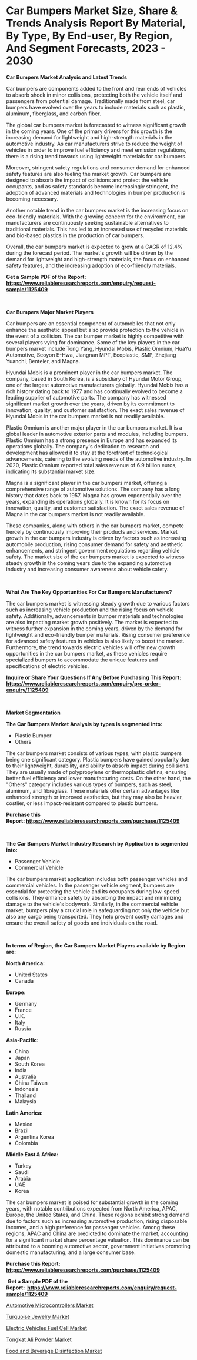 <p><h1>Car Bumpers Market Size, Share & Trends Analysis Report By Material, By Type, By End-user, By Region, And Segment Forecasts, 2023 - 2030</h1></p><p><strong>Car Bumpers Market Analysis and Latest Trends</strong></p>
<p><p>Car bumpers are components added to the front and rear ends of vehicles to absorb shock in minor collisions, protecting both the vehicle itself and passengers from potential damage. Traditionally made from steel, car bumpers have evolved over the years to include materials such as plastic, aluminum, fiberglass, and carbon fiber. </p><p>The global car bumpers market is forecasted to witness significant growth in the coming years. One of the primary drivers for this growth is the increasing demand for lightweight and high-strength materials in the automotive industry. As car manufacturers strive to reduce the weight of vehicles in order to improve fuel efficiency and meet emission regulations, there is a rising trend towards using lightweight materials for car bumpers.</p><p>Moreover, stringent safety regulations and consumer demand for enhanced safety features are also fueling the market growth. Car bumpers are designed to absorb the impact of collisions and protect the vehicle occupants, and as safety standards become increasingly stringent, the adoption of advanced materials and technologies in bumper production is becoming necessary.</p><p>Another notable trend in the car bumpers market is the increasing focus on eco-friendly materials. With the growing concern for the environment, car manufacturers are continuously seeking sustainable alternatives to traditional materials. This has led to an increased use of recycled materials and bio-based plastics in the production of car bumpers.</p><p>Overall, the car bumpers market is expected to grow at a CAGR of 12.4% during the forecast period. The market's growth will be driven by the demand for lightweight and high-strength materials, the focus on enhanced safety features, and the increasing adoption of eco-friendly materials.</p></p>
<p><strong>Get a Sample PDF of the Report:&nbsp; <a href="https://www.reliableresearchreports.com/enquiry/request-sample/1125409">https://www.reliableresearchreports.com/enquiry/request-sample/1125409</a></strong></p>
<p>&nbsp;</p>
<p><strong>Car Bumpers Major Market Players</strong></p>
<p><p>Car bumpers are an essential component of automobiles that not only enhance the aesthetic appeal but also provide protection to the vehicle in the event of a collision. The car bumper market is highly competitive with several players vying for dominance. Some of the key players in the car bumpers market include Tong Yang, Hyundai Mobis, Plastic Omnium, HuaYu Automotive, Seoyon E-Hwa, Jiangnan MPT, Ecoplastic, SMP, Zhejiang Yuanchi, Benteler, and Magna.</p><p>Hyundai Mobis is a prominent player in the car bumpers market. The company, based in South Korea, is a subsidiary of Hyundai Motor Group, one of the largest automotive manufacturers globally. Hyundai Mobis has a rich history dating back to 1977 and has continually evolved to become a leading supplier of automotive parts. The company has witnessed significant market growth over the years, driven by its commitment to innovation, quality, and customer satisfaction. The exact sales revenue of Hyundai Mobis in the car bumpers market is not readily available.</p><p>Plastic Omnium is another major player in the car bumpers market. It is a global leader in automotive exterior parts and modules, including bumpers. Plastic Omnium has a strong presence in Europe and has expanded its operations globally. The company's dedication to research and development has allowed it to stay at the forefront of technological advancements, catering to the evolving needs of the automotive industry. In 2020, Plastic Omnium reported total sales revenue of 6.9 billion euros, indicating its substantial market size.</p><p>Magna is a significant player in the car bumpers market, offering a comprehensive range of automotive solutions. The company has a long history that dates back to 1957. Magna has grown exponentially over the years, expanding its operations globally. It is known for its focus on innovation, quality, and customer satisfaction. The exact sales revenue of Magna in the car bumpers market is not readily available.</p><p>These companies, along with others in the car bumpers market, compete fiercely by continuously improving their products and services. Market growth in the car bumpers industry is driven by factors such as increasing automobile production, rising consumer demand for safety and aesthetic enhancements, and stringent government regulations regarding vehicle safety. The market size of the car bumpers market is expected to witness steady growth in the coming years due to the expanding automotive industry and increasing consumer awareness about vehicle safety.</p></p>
<p>&nbsp;</p>
<p><strong>What Are The Key Opportunities For Car Bumpers Manufacturers?</strong></p>
<p><p>The car bumpers market is witnessing steady growth due to various factors such as increasing vehicle production and the rising focus on vehicle safety. Additionally, advancements in bumper materials and technologies are also impacting market growth positively. The market is expected to witness further expansion in the coming years, driven by the demand for lightweight and eco-friendly bumper materials. Rising consumer preference for advanced safety features in vehicles is also likely to boost the market. Furthermore, the trend towards electric vehicles will offer new growth opportunities in the car bumpers market, as these vehicles require specialized bumpers to accommodate the unique features and specifications of electric vehicles.</p></p>
<p><strong>Inquire or Share Your Questions If Any Before Purchasing This Report: <a href="https://www.reliableresearchreports.com/enquiry/pre-order-enquiry/1125409">https://www.reliableresearchreports.com/enquiry/pre-order-enquiry/1125409</a></strong></p>
<p>&nbsp;</p>
<p><strong>Market Segmentation</strong></p>
<p><strong>The Car Bumpers Market Analysis by types is segmented into:</strong></p>
<p><ul><li>Plastic Bumper</li><li>Others</li></ul></p>
<p><p>The car bumpers market consists of various types, with plastic bumpers being one significant category. Plastic bumpers have gained popularity due to their lightweight, durability, and ability to absorb impact during collisions. They are usually made of polypropylene or thermoplastic olefins, ensuring better fuel efficiency and lower manufacturing costs. On the other hand, the "Others" category includes various types of bumpers, such as steel, aluminum, and fibreglass. These materials offer certain advantages like enhanced strength or improved aesthetics, but they may also be heavier, costlier, or less impact-resistant compared to plastic bumpers.</p></p>
<p><strong>Purchase this Report:&nbsp;<a href="https://www.reliableresearchreports.com/purchase/1125409">https://www.reliableresearchreports.com/purchase/1125409</a></strong></p>
<p>&nbsp;</p>
<p><strong>The Car Bumpers Market Industry Research by Application is segmented into:</strong></p>
<p><ul><li>Passenger Vehicle</li><li>Commercial Vehicle</li></ul></p>
<p><p>The car bumpers market application includes both passenger vehicles and commercial vehicles. In the passenger vehicle segment, bumpers are essential for protecting the vehicle and its occupants during low-speed collisions. They enhance safety by absorbing the impact and minimizing damage to the vehicle's bodywork. Similarly, in the commercial vehicle market, bumpers play a crucial role in safeguarding not only the vehicle but also any cargo being transported. They help prevent costly damages and ensure the overall safety of goods and individuals on the road.</p></p>
<p>&nbsp;</p>
<p><strong>In terms of Region, the Car Bumpers Market Players available by Region are:</strong></p>
<p>
    <p> <strong> North America: </strong>
        <ul>
            <li>United States</li>
            <li>Canada</li>
        </ul>
        </p> 
    <p> <strong> Europe: </strong>
        <ul>
            <li>Germany</li>
            <li>France</li>
            <li>U.K.</li>
            <li>Italy</li>
            <li>Russia</li>
        </ul>
        </p> 
    <p> <strong> Asia-Pacific: </strong>
        <ul>
            <li>China</li>
            <li>Japan</li>
            <li>South Korea</li>
            <li>India</li>
            <li>Australia</li>
            <li>China Taiwan</li>
            <li>Indonesia</li>
            <li>Thailand</li>
            <li>Malaysia</li>
        </ul>
        </p> 
    <p> <strong> Latin America: </strong>
        <ul>
            <li>Mexico</li>
            <li>Brazil</li>
            <li>Argentina Korea</li>
            <li>Colombia</li>
        </ul>
        </p> 
    <p> <strong> Middle East & Africa: </strong>
        <ul>
            <li>Turkey</li>
            <li>Saudi</li>
            <li>Arabia</li>
            <li>UAE</li>
            <li>Korea</li>
        </ul>
    </p>
    </p>
<p><p>The car bumpers market is poised for substantial growth in the coming years, with notable contributions expected from North America, APAC, Europe, the United States, and China. These regions exhibit strong demand due to factors such as increasing automotive production, rising disposable incomes, and a high preference for passenger vehicles. Among these regions, APAC and China are predicted to dominate the market, accounting for a significant market share percentage valuation. This dominance can be attributed to a booming automotive sector, government initiatives promoting domestic manufacturing, and a large consumer base.</p></p>
<p><strong>Purchase this Report: <a href="https://www.reliableresearchreports.com/purchase/1125409">https://www.reliableresearchreports.com/purchase/1125409</a></strong></p>
<p>&nbsp;<strong>Get a Sample PDF of the Report:&nbsp;&nbsp;<a href="https://www.reliableresearchreports.com/enquiry/request-sample/1125409">https://www.reliableresearchreports.com/enquiry/request-sample/1125409</a></strong></p>
<p><strong></strong></p>
<p><p><a href="https://github.com/vimar16th/Market-Research-Report-List-1/blob/main/automotive-microcontrollers-market.md">Automotive Microcontrollers Market</a></p><p><a href="https://medium.com/@christopherbennett19/turquoise-jewelry-market-research-report-its-history-and-forecast-2023-to-2030-99d8841e476b">Turquoise Jewelry Market</a></p><p><a href="https://github.com/sofayahoo2023/Market-Research-Report-List-1/blob/main/electric-vehicles-fuel-cell-market.md">Electric Vehicles Fuel Cell Market</a></p><p><a href="https://www.linkedin.com/pulse/tongkat-ali-powder-market-size-growth-forecast-from-dpxoe/">Tongkat Ali Powder Market</a></p><p><a href="https://www.linkedin.com/pulse/food-beverage-disinfection-market-size-growth-forecast-dssqe/">Food and Beverage Disinfection Market</a></p></p>